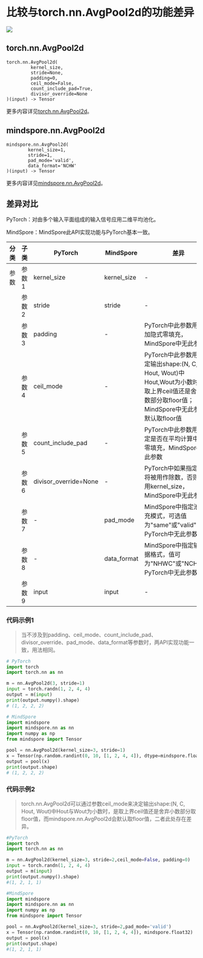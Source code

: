 # 比较与torch.nn.AvgPool2d的功能差异

<a href="https://gitee.com/mindspore/docs/blob/master/docs/mindspore/source_zh_cn/note/api_mapping/pytorch_diff/AvgPool2d.md" target="_blank"><img src="https://mindspore-website.obs.cn-north-4.myhuaweicloud.com/website-images/master/resource/_static/logo_source.png"></a>

## torch.nn.AvgPool2d

```text
torch.nn.AvgPool2d(
         kernel_size,
         stride=None,
         padding=0,
         ceil_mode=False,
         count_include_pad=True,
         divisor_override=None
)(input) -> Tensor
```

更多内容详见[torch.nn.AvgPool2d](https://PyTorch.org/docs/1.8.1/generated/torch.nn.AvgPool2d.html)。

## mindspore.nn.AvgPool2d

```text
mindspore.nn.AvgPool2d(
        kernel_size=1,
        stride=1,
        pad_mode='valid',
        data_format='NCHW'
)(input) -> Tensor
```

更多内容详见[mindspore.nn.AvgPool2d](https://www.mindspore.cn/docs/zh-CN/master/api_python/nn/mindspore.nn.AvgPool2d.html)。

## 差异对比

PyTorch：对由多个输入平面组成的输入信号应用二维平均池化。

MindSpore：MindSpore此API实现功能与PyTorch基本一致。

| 分类 | 子类  | PyTorch               | MindSpore   | 差异                                                         |
| ---- | ----- | --------------------- | ----------- | ------------------------------------------------------------ |
| 参数 | 参数1 | kernel_size           | kernel_size | -                                         |
|      | 参数2 | stride                | stride      | -                                         |
|      | 参数3 | padding               | -           | PyTorch中此参数用于添加隐式零填充，MindSpore中无此参数       |
|      | 参数4 | ceil_mode             | -           | PyTorch中此参数用于决定输出shape:(N, C, Hout, Wout)中Hout,Wout为小数时，是取上界ceil值还是舍弃小数部分取floor值；MindSpore中无此参数，默认取floor值 |
|      | 参数5 | count_include_pad     | -           | PyTorch中此参数用于决定是否在平均计算中包括零填充，MindSpore中无此参数 |
|      | 参数6 | divisor_override=None | -           | PyTorch中如果指定，它将被用作除数，否则将使用kernel_size，MindSpore中无此参数 |
|      | 参数7 | -                     | pad_mode    | MindSpore中指定池化填充模式，可选值为"same"或"valid"，PyTorch中无此参数 |
|      | 参数8 | -                     | data_format | MindSpore中指定输入数据格式，值可为"NHWC"或"NCHW"，PyTorch中无此参数 |
|      | 参数9 | input                    | input | - |

### 代码示例1

> 当不涉及到padding、ceil_mode、count_include_pad、divisor_override、pad_mode、data_format等参数时，两API实现功能一致，用法相同。

```python
# PyTorch
import torch
import torch.nn as nn

m = nn.AvgPool2d(3, stride=1)
input = torch.randn(1, 2, 4, 4)
output = m(input)
print(output.numpy().shape)
# (1, 2, 2, 2)

# MindSpore
import mindspore
import mindspore.nn as nn
import numpy as np
from mindspore import Tensor

pool = nn.AvgPool2d(kernel_size=3, stride=1)
x = Tensor(np.random.randint(0, 10, [1, 2, 4, 4]), dtype=mindspore.float32)
output = pool(x)
print(output.shape)
# (1, 2, 2, 2)
```

### 代码示例2

> torch.nn.AvgPool2d可以通过参数ceil_mode来决定输出shape:(N, C, Hout, Wout)中Hout与Wout为小数时，是取上界ceil值还是舍弃小数部分取floor值，而mindspore.nn.AvgPool2d会默认取floor值，二者此处存在差异。

```python
#PyTorch
import torch
import torch.nn as nn

m = nn.AvgPool2d(kernel_size=3, stride=2,ceil_mode=False, padding=0)
input = torch.randn(1, 2, 4, 4)
output = m(input)
print(output.numpy().shape)
#(1, 2, 1, 1)

#MindSpore
import mindspore
import mindspore.nn as nn
import numpy as np
from mindspore import Tensor

pool = nn.AvgPool2d(kernel_size=3, stride=2,pad_mode='valid')
x = Tensor(np.random.randint(0, 10, [1, 2, 4, 4]), mindspore.float32)
output = pool(x)
print(output.shape)
#(1, 2, 1, 1)
```
